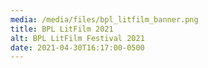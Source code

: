 ```yaml
---
media: /media/files/bpl_litfilm_banner.png
title: BPL LitFilm 2021
alt: BPL LitFilm Festival 2021
date: 2021-04-30T16:17:00-0500
---
```

